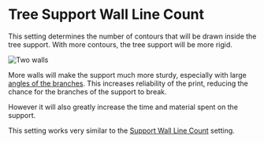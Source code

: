 Tree Support Wall Line Count
====
This setting determines the number of contours that will be drawn inside the tree support. With more contours, the tree support will be more rigid.

![Two walls](../images/support_tree_wall_count.png)

More walls will make the support much more sturdy, especially with large [angles of the branches](support_tree_angle.md). This increases reliability of the print, reducing the chance for the branches of the support to break.

However it will also greatly increase the time and material spent on the support.

This setting works very similar to the [Support Wall Line Count](../support/support_wall_count.md) setting.
